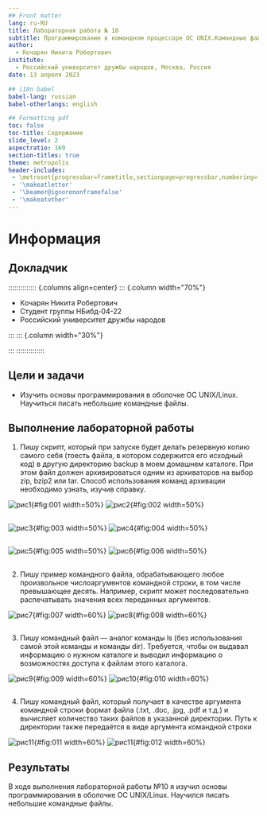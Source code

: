 ```yaml
---
## Front matter
lang: ru-RU
title: Лабораторная работа № 10
subtitle: Программирование в командном процессоре ОС UNIX.Командные файлы.
author:
  - Кочарян Никита Робертович
institute:
  - Российский университет дружбы народов, Москва, Россия
date: 13 апреля 2023

## i18n babel
babel-lang: russian
babel-otherlangs: english

## Formatting pdf
toc: false
toc-title: Содержание
slide_level: 2
aspectratio: 169
section-titles: true
theme: metropolis
header-includes:
 - \metroset{progressbar=frametitle,sectionpage=progressbar,numbering=fraction}
 - '\makeatletter'
 - '\beamer@ignorenonframefalse'
 - '\makeatother'
---
```


# Информация

## Докладчик

:::::::::::::: {.columns align=center}
::: {.column width="70%"}

  * Кочарян Никита Робертович
  * Студент группы НБибд-04-22
  * Российский университет дружбы народов


:::
::: {.column width="30%"}

:::
::::::::::::::

## Цели и задачи

- Изучить основы программирования в оболочке ОС UNIX/Linux. Научиться писать небольшие командные файлы.

## Выполнение лабораторной работы

1.	Пишу скрипт, который при запуске будет делать резервную копию самого себя (тоесть файла, в котором содержится его исходный код) в другую директорию backup в моем домашнем каталоге. При этом файл должен архивироваться одним из архиваторов на выбор zip, bzip2 или tar. Способ использования команд архивации необходимо узнать, изучив справку.

![рис1](image/1.jpg){#fig:001 width=50%}
![рис2](image/2.jpg){#fig:002 width=50%}

##

![рис3](image/3.jpg){#fig:003 width=50%}
![рис4](image/4.jpg){#fig:004 width=50%}

##

![рис5](image/5.jpg){#fig:005 width=50%}
![рис6](image/6.jpg){#fig:006 width=50%}

##

2.	Пишу пример командного файла, обрабатывающего любое произвольное числоаргументов командной строки, в том числе превышающее десять. Например, скрипт может последовательно распечатывать значения всех переданных аргументов.

![рис7](image/7.jpg){#fig:007 width=60%}
![рис8](image/8.jpg){#fig:008 width=60%}

##

3.	Пишу командный файл — аналог команды ls (без использования самой этой команды и команды dir). Требуется, чтобы он выдавал информацию о нужном каталоге и выводил информацию о возможностях доступа к файлам этого каталога.

![рис9](image/9.jpg){#fig:009 width=60%}
![рис10](image/10.jpg){#fig:010 width=60%}

##

4.	Пишу командный файл, который получает в качестве аргумента командной строки формат файла (.txt, .doc, .jpg, .pdf и т.д.) и вычисляет количество таких файлов в указанной директории. Путь к директории также передаётся в виде аргумента командной строки

![рис11](image/11.jpg){#fig:011 width=60%}
![рис11](image/12.jpg){#fig:012 width=60%}

## Результаты

В ходе выполнения лабораторной работы №10 я изучил основы программирования в оболочке ОС UNIX/Linux. Научился писать небольшие командные файлы.
